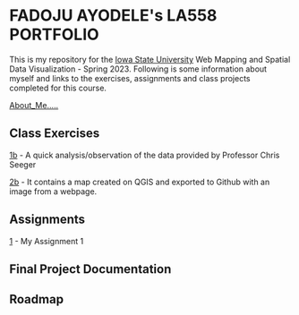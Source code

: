 # FADOJU AYODELE's LA558 PORTFOLIO

This is my repository for the [Iowa State University](https://www.iastate.edu) Web Mapping and Spatial Data Visualization - Spring 2023. 
Following is some information about myself and links to the exercises, assignments and class projects completed for this course.

[About_Me.....](About_me/Aboutme.md)

## Class Exercises
[1b](Class_Exercises/Exercise_1/Exercise_1.md) - A quick analysis/observation of the data provided by Professor Chris Seeger

[2b](Class_Exercises/Exercise_2/Exercise_2.md) - It contains a map created on QGIS and exported to Github with an image from a webpage.
       
## Assignments
[1](Assignment/Assignment%202/Assignment1.md) - My Assignment 1 


## Final Project Documentation


## Roadmap
